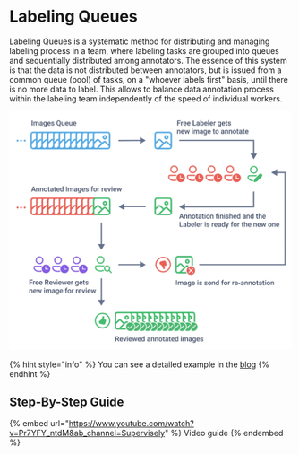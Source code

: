 # Labeling Queues

Labeling Queues is a systematic method for distributing and managing labeling process in a team, where labeling tasks are grouped into queues and sequentially distributed among annotators. The essence of this system is that the data is not distributed between annotators, but is issued from a common queue (pool) of tasks, on a "whoever labels first" basis, until there is no more data to label. This allows to balance data annotation process within the labeling team independently of the speed of individual workers.

 ![](Labeling-Queues.png)

{% hint style="info" %}
You can see a detailed example in the [blog](https://supervisely.com/blog/labeling-queues/)
{% endhint %}


## Step-By-Step Guide

{% embed url="https://www.youtube.com/watch?v=Pr7YFY_ntdM&ab_channel=Supervisely" %} Video guide {% endembed %}
